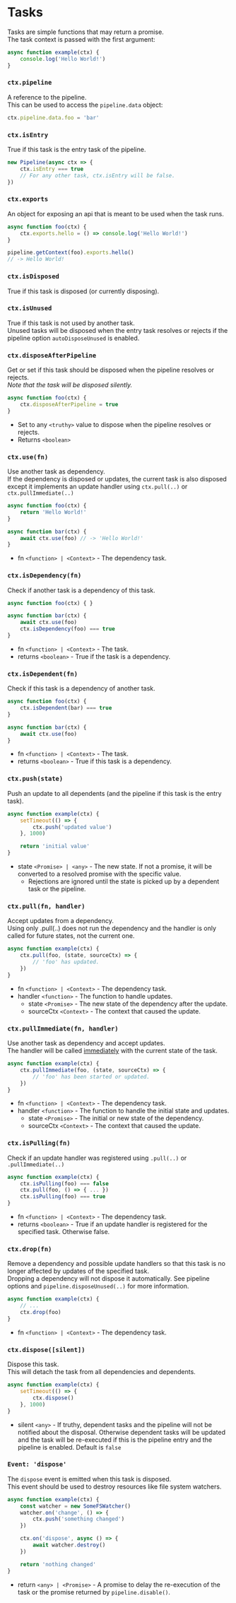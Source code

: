 # Tasks
Tasks are simple functions that may return a promise.<br/>
The task context is passed with the first argument:
```js
async function example(ctx) {
	console.log('Hello World!')
}
```

### `ctx.pipeline`
A reference to the pipeline.<br>
This can be used to access the `pipeline.data` object:
```js
ctx.pipeline.data.foo = 'bar'
```

### `ctx.isEntry`
True if this task is the entry task of the pipeline.
```js
new Pipeline(async ctx => {
	ctx.isEntry === true
	// For any other task, ctx.isEntry will be false.
})
```

### `ctx.exports`
An object for exposing an api that is meant to be used when the task runs.
```js
async function foo(ctx) {
	ctx.exports.hello = () => console.log('Hello World!')
}

pipeline.getContext(foo).exports.hello()
// -> Hello World!
```

### `ctx.isDisposed`
True if this task is disposed (or currently disposing).

### `ctx.isUnused`
True if this task is not used by another task.<br/>
Unused tasks will be disposed when the entry task resolves or rejects if the pipeline option `autoDisposeUnused` is enabled.

### `ctx.disposeAfterPipeline`
Get or set if this task should be disposed when the pipeline resolves or rejects.<br>
*Note that the task will be disposed silently.*
```js
async function foo(ctx) {
	ctx.disposeAfterPipeline = true
}
```
+ Set to any `<truthy>` value to dispose when the pipeline resolves or rejects.
+ Returns `<boolean>`

### `ctx.use(fn)`
Use another task as dependency.<br>
If the dependency is disposed or updates, the current task is also disposed except it implements an update handler using `ctx.pull(..)` or `ctx.pullImmediate(..)`
```js
async function foo(ctx) {
	return 'Hello World!'
}

async function bar(ctx) {
	await ctx.use(foo) // -> 'Hello World!'
}
```
+ fn `<function> | <Context>` - The dependency task.

### `ctx.isDependency(fn)`
Check if another task is a dependency of this task.
```js
async function foo(ctx) { }

async function bar(ctx) {
	await ctx.use(foo)
	ctx.isDependency(foo) === true
}
```
+ fn `<function> | <Context>` - The task.
+ returns `<boolean>` - True if the task is a dependency.

### `ctx.isDependent(fn)`
Check if this task is a dependency of another task.
```js
async function foo(ctx) {
	ctx.isDependent(bar) === true
}

async function bar(ctx) {
	await ctx.use(foo)
}
```
+ fn `<function> | <Context>` - The task.
+ returns `<boolean>` - True if this task is a dependency.

### `ctx.push(state)`
Push an update to all dependents (and the pipeline if this task is the entry task).
```js
async function example(ctx) {
	setTimeout(() => {
		ctx.push('updated value')
	}, 1000)

	return 'initial value'
}
```
+ state `<Promise> | <any>` - The new state. If not a promise, it will be converted to a resolved promise with the specific value.
	+ Rejections are ignored until the state is picked up by a dependent task or the pipeline.

### `ctx.pull(fn, handler)`
Accept updates from a dependency.<br>
Using only .pull(..) does not run the dependency and the handler is only called for future states, not the current one.
```js
async function example(ctx) {
	ctx.pull(foo, (state, sourceCtx) => {
		// 'foo' has updated.
	})
}
```
+ fn `<function> | <Context>` - The dependency task.
+ handler `<function>` - The function to handle updates.
	+ state `<Promise>` - The new state of the dependency after the update.
	+ sourceCtx `<Context>` - The context that caused the update.

### `ctx.pullImmediate(fn, handler)`
Use another task as dependency and accept updates.<br>
The handler will be called [immediately](https://nodejs.org/dist/latest/docs/api/timers.html#timers_setimmediate_callback_args) with the current state of the task.
```js
async function example(ctx) {
	ctx.pullImmediate(foo, (state, sourceCtx) => {
		// 'foo' has been started or updated.
	})
}
```
+ fn `<function> | <Context>` - The dependency task.
+ handler `<function>` - The function to handle the initial state and updates.
	+ state `<Promise>` - The initial or new state of the dependency.
	+ sourceCtx `<Context>` - The context that caused the update.

### `ctx.isPulling(fn)`
Check if an update handler was registered using `.pull(..)` or `.pullImmediate(..)`
```js
async function example(ctx) {
	ctx.isPulling(foo) === false
	ctx.pull(foo, () => { ... })
	ctx.isPulling(foo) === true
}
```
+ fn `<function> | <Context>` - The dependency task.
+ returns `<boolean>` - True if an update handler is registered for the specified task. Otherwise false.

### `ctx.drop(fn)`
Remove a dependency and possible update handlers so that this task is no longer affected by updates of the specified task.<br>
Dropping a dependency will not dispose it automatically. See pipeline options and `pipeline.disposeUnused(..)` for more information.
```js
async function example(ctx) {
	// ...
	ctx.drop(foo)
}
```
+ fn `<function> | <Context>` - The dependency task.

### `ctx.dispose([silent])`
Dispose this task.<br/>
This will detach the task from all dependencies and dependents.
```js
async function example(ctx) {
	setTimeout(() => {
		ctx.dispose()
	}, 1000)
}
```
+ silent `<any>` - If truthy, dependent tasks and the pipeline will not be notified about the disposal. Otherwise dependent tasks will be updated and the task will be re-executed if this is the pipeline entry and the pipeline is enabled. Default is `false`

### `Event: 'dispose'`
The `dispose` event is emitted when this task is disposed.<br/>
This event should be used to destroy resources like file system watchers.
```js
async function example(ctx) {
	const watcher = new SomeFSWatcher()
	watcher.on('change', () => {
		ctx.push('something changed')
	})

	ctx.on('dispose', async () => {
		await watcher.destroy()
	})

	return 'nothing changed'
}
```
+ return `<any> | <Promise>` - A promise to delay the re-execution of the task or the promise returned by `pipeline.disable()`.
